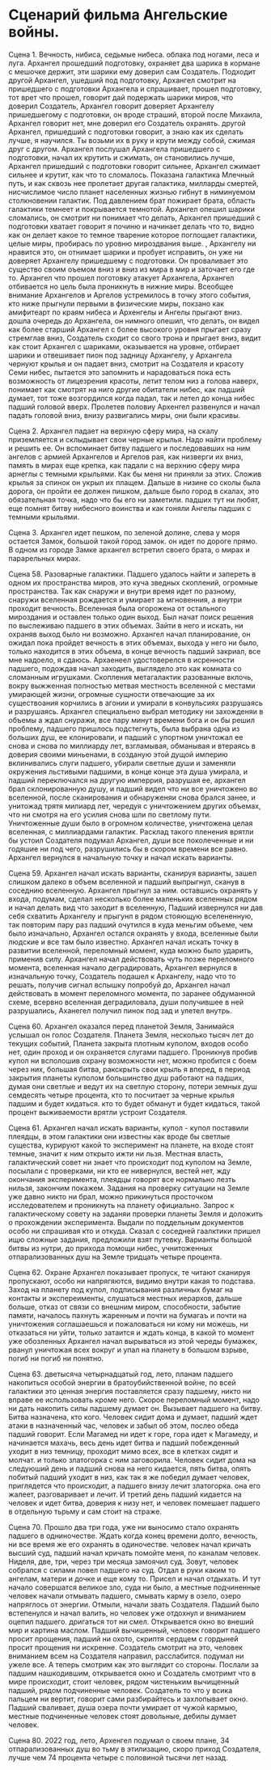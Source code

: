 # Сценарий фильма Ангельские войны.

Сцена 1. Вечность, нибиса, седьмые нибеса. облака под ногами, леса и луга. Архангел прошедший подготовку, охраняет два шарика в кормане с мешочке держит, эти шарики ему доверил сам Создатель. Подходит другой Архангел, ушедший под подготовку, Архангел смотрит на пришедшего с подготовки Архангела и спрашивает, прошел подготовку, тот врет что прошел, говорит дай подержать шарики миров, что доверил Создатель, Архангел говорит доверяет Архангелу пришедшегому с подготовки, он вроде страший, второй после Михаила, Архангел говорит нет, мне доверил его Создатель охранять. другой Архангел, пришедший с подготовки говорит, а знаю как их сделать лучше, я научился. Ты возьми их в руку и крути между собой, сжимая друг с другом. Архангел послушал Архангела пришедшего с подготовки, начал их крутить и сжимать, он становились лучше, Архангел пришедший с подготовки говорит сильнее, Архангел сжимает сильнее и крутит, как что то сломалось.
Показана галактика Млечный путь, и как сквозь нее пролетает другая галактика, милларды смертей, нисчислимое число планет населенных жизнью гибнут в ниминуемом столкновении галактик. Под давлением брат пожирает брата, область галактики темнеет и покрывается темнотой.
Архангел опешил шарики сломались, он смотрит ни понимает что делать, Архангел пришедший с подготовки хватает говорит я починю и начинает делать что то, видно как он делает какое то темное тварение которое поглощает галактики, целые миры, пробирась по уровню мироздвания выше.
, Архангелу ни нравится это, он отнимает шарики и пробует исправить, он уже ни доверяет Архангелу пришедшему с подготовки. Он проваливает это существо своим оъемом вниз и вниз из мира в мир и заточает его где то. Архангел что прошел поготовку атакует Архангела, Архангел отбивается но цель была проникнуть в нижние миры.
Всеобщее внимание Архангелов и Аргелов устремилось в точку этого события, кто ниже прыгнули первыми в физические миры, покзано как амифитеарт по краям нибеса и Архенгелы и Ангелы прыгают вниз. дошла очередь до Архангела, он нимного опешил, что делать, он видел как более старший Архангел с более высокого уровня прыгает сразу стремглав вниз, Создатель сходит со свого трона и прыгает вниз, видит как стоит Архангел с шариками, оказывается на уровне, отбирает шарики и отвешивает пион под задницу Архангелу, у Архангела чернуют крылья и он падает вниз, смотрит на Создателя и красоту Семи нибес, пытается это запомнить и нарадоваться пока есть возможность от лицезрения красоты, летит телом низ а голова наверх, понимает как смотрят на ниго другие обитатели нибес, как падший думает, тот тоже возгордился когда падал, так и летел до конца нибес падший головой вверх.
Пролетев половиу Архенгел развенулся и начал падать головой вниз, внизу развигались миры, они были красивы.

Сцена 2. Архангел падает на верхную сферу мира, на скалу приземляется и склыдывает свои черные крылья. Надо найти проблему и решить ее. Он вспоминает битву падшего и последовавших на ним ангелов с армией Архангелов и Аргелов рая, как низверги их вниз, память в мирах еще крепка, как падали с на верхнию сферу мира арнеглы с темными крыльями. Как бы меня ни приняли за этих. Сложив крылья за спинок он укрыл их плащем. Дальше в низине со сколы была дорога, он пройти ее должен пишком, дальше было город в скалах, это обязательная точка, надо что бы его ни заметили. падших тут ни любят, еще помнят битву нибесного воинства и как гоняли Ангелы падших с темными крыльями.

Сцена 3. Архангел идет пешком, по зеленой долине, слева у моря остается Замок, большой такой город замок. он идет по дороге прямо. В одном из городе Замке архангел встретил своего брата,  о мирах и парарельных мирах.


Сцена 58. Разоварные галактики.
Падшего удалось найти и запереть в одном их пространства миров, это куча зведных скоплений, огромные пространства. Так как снаружи и внутри время идет по разному, снаружи вселенная рождается и умирает за мгновенния, а внутри проходит вечность.
Вселенная была огорожена от остального мироздания и оставлен только один выход.
Был начат поиск решения по выслеживаю падшего в этих объемах. Зайти в него и искать, ни охраняв выход было ни возможно.
Архангел начал планирование, он ожидал пока пройдет вечность в этих объемах, выхода у него ни было, только находится в этих объема, в конце вечность падший закриал, все мне надоело, я сдаюсь. Архаенеел удостоверелся в исренности падшего, подождав начал заходить, выглядело это как комната со сломанным игрушками. Скопления метагалактик разованные вклочь, вокру выжженная полностью метвая местность вселенной с местами умирающей жизни, огромные сущности отвечающие за их существоания корчились в агонии и умирали в конвульсиях разрушаясь и разрушаясь.
Архангел специальено выбрал методику ни захожденяи в объемы а ждал снуражи, все пару минут времени бога и он бы решил проблему, падшего пришлось подстегнуть, была выбрана одна из больших душ, ее клонировали, и падший с упортном уничтожал ее снова и снова по миллиарду лет, взгламывая, обманывая и втераясь в доверия своими миньенами, в созданую этой дущой империю вклинивались слуги падшего, убирали светлые души и заменяли окружения льстивыми падшими, в конце конце эта душа умирала, и падший переключался на другую имперрия, разрушая ее, архангел брал склонированную душу, и падший видел что ни все уничтожено во вселенной, после сканирования и обнаруженяи снова брался занее, и унитожад трятя милиард лет, чередуя с уничтожением других объемах, что ни смотря на его усилия снова шли по светлому пути.
Уничтоженные души было в огромном количестве, уничтожена целая вселенная, с миллиардами галактик.
Расклад такого пленения врятли бы устоил Создателя подумал Архангел, души все поколеченные и ни годяшие ни под чего, разрушились бы в скором времени все равно. Архангел вернулся в начальную точку и начал искать варианты.

Сцена 59. Архангел начал искать варианты, сканируя варианты, зашел слишком далеко в объем вселенной и падший выпрыгнул, сканув в соседнию вселенную. Архангел прыгнул за ним. оставшись охранять у входа, подумам, сделал несколько более маленьких вселенных рядом и начал делать вид что заходит в вселенную, Падший извернулся ни дав себя схватить Архангелу и прыгунл в рядом стояющую вселененную, так повторим пару раз падший очутился в куда меньгим объеме, чем было изначально, Архангел остался охранять у входа, вселенные были людские и все там было известно.
Архангел начал искать точку в развитии вселенной, переломный момент, куда можно было ударить, применив силу. Архангел начал действовать чуть позже переломного момента, вселенная начало деградировать, Архангел вернулся в изначальную точку, Создатель подашел к Архангелу, надо что то решать, получив сигнал вспышку попробуй до, Архангел начал действовать в момент переломного момента, по заранее обдуманной схеме, всервно вселенная деградиловала, души получившее в ней разрушались, Аханегел получил пинок под зад и улетел внутрь.

Сцена 60. Архангел оказался перед планетой Земля, Занимайся услышал он голос Создателя.
Планета Земля, несколько тысяч лет до текущих событий, Планета закрыта плотным куполом, входов особо нет, один проход и он охраняется слугами падшего. Проникнув пробив купол ни всполошив охрану возможности нет, можно пробится с боем через них, большая битва, ракскрыть свои крыль я вперед, в период закрытия планеты куполом большинство душ работают на падших, думая они светлые и ведут их на светлую сторону, потери земных душ семдесять четыре процента, кто то посчитает за черные крылья падшим и будет кидаться. кто то будет обманут и будет кидаться, 
такой процент выживаемости врятли устроит Создателя.

Сцена 61. Архангел начал искать варианты, купол - купол поставили плеядцы, в этом галактики они известны как вроде бы светлые существа, курируют какой то эксперимент на планете, на входе стоят темные, значит к ним открыто ижти ни льзя. Местная власть, галактический совет ни знает что происходит под куполом на Земле, посылали с проверками, ни кто ее нивернулся, вестей нет, жду окончания эксперимента, плеядцы говорят все нормально лезть нильзя, закончим покажем. Задания на проверку ситуации на Земле уже давно никто ни брал, можно прикинуться просточком исследователем и проникнуть на планету официально.
Запрос к галактическому совету на заданяи проверки планеты Земля и доложить о прохождении эксперимента. Выдали по поддельным документов особо ни спрашивая кто и откуда. Сказал с соседней гаалктики пришел ищю сложные задания, предложили взят путевку. Варианты большой битвы из нутри, до прихода помощи нибес, учнитоженных отпарализованных душ на Земле тридцать четыре процента.

Сцена 62. Охране Архангел показывает пропуск, те читают сканируя пропускают, особо ни напрягяются, видимо внутри какая то подстава.
Заход на планету под купол, подписывания различных бумаг на контакты и экспереименты, слушаться местных иерархов, дальше больше, отказ от связи со внешним миром, способности, забытие памяти, началось пахнуть жаренным и почти на бумагаъ и почти на уничтожения соглашаешься и пожаловаться ни кому ни можешь, ни отказаться ни уйти, только затаится и ждать конца, в какой то момент  уже обозленных Архангел начал вырываться из этой череды бумажек, рванул уничтожая всех вокруг и упал на планету в большом взрыве, погиб ни погиб ни понятно.

Сцена 63. дветысяча четырнадцатый год, лето, планам падшего накопиться особой энергии в братоубийственной войне, по всей галактики это ценная 
энергия поставляется сразу падшему, никто ни вправе ее использовать кроме него.
Скорое переломный момент, надо ни дать накопить силы падшему думает он. Вызывает падшего на битву. Битва назначена, кто кого. Человек сидит дома и думает, падший ждет атаки в назначенный час, человек и забыл об этом, послео обеда падший говорит. Если Магамед ни идет к горе, гора идет к Магамеду, и начинается махачь, весь день идет битва и падший побежденный уходит в низ темницу, проходит мимо всех, все в клетках сидят и молчат. и только златогорка с ним заговорила.
Человек сидит дома на следуюший день и падший снова на него кидается, пять битва, опять побитый падший уходит в низ, как так я же победил думает человек, приглядется что происходит, а падшего внизу лечит златогорка. она его жалеет, разговаривает и лечит. И третий день падший кидается на человек и идет битва, доверия к низу нет, и человек помешает падшего в отдельную тьрьму и сам стоит на страже.

Сцена 70. Прошло два три года, уже ни выносимо стало охранять падшего в одниночестве. Ждать когда конец времени долго, вечность, ни все время же его охранять в одиночестве. человек начал кричать высший суд, падший начал кричать помойте меня, по каналам человек. Ниделя, две, три, через три месяца замоячил суд. Зовут, человек собрался с силами повел падшего на суд. Отдал в руки каким то ангелам, матери и дочке и еще кому то. Присел и начал отдыхать.
И тут начало совершатся великое зло, суда ни было, а местные подчиненные человек начали отмывать падшего, смывать карму в озело, озеро напряглось от энергии. Отмыли, начали звать Создателя. Падший было встепенулся и начал валить, но человек уже отдохнул и вниманием оцепил падшего. дригаться тот ни смел. Открывается окно во внеший мир и картина маслом. Падший вычишенный, человек говорит падшего просит прощения, падший ни охото, скриптя сердцем с гордыней просит прощения ни искренне. Создатель смотрит на это, человек вниманием всем на Создателя направил, расслабится. подумал ни ужеле все. А теперь смотрим как это выглядит со стороны.
Послали за падшим нашкодившим, открывается окно и Создатель смотримт что в мире происходит, стоит человек, рядом чистеньким вычищенный падший, рядом подчиненные человек. Создатель то что у всика пальцем ни вертит, говорит сами разбирайтесь и захлопывает окно.
Падший сваливает, душа озера почти умирает от чужой кармыю, местные подчиненные человек стоят довольные, дебилы думает человек.

Сцена 80. 2022 год, лето, Архенгел подумал о своем плане, 34 отпарализованных душ во тьму в этилизацию, скоро приход Создателя, лучше чем 74 процента четыре с половиной тысячи лет назад.
